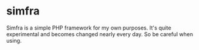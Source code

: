 simfra
======

Simfra is a simple PHP framework for my own purposes. It&#39;s quite experimental and becomes changed nearly every day. So be careful when using.